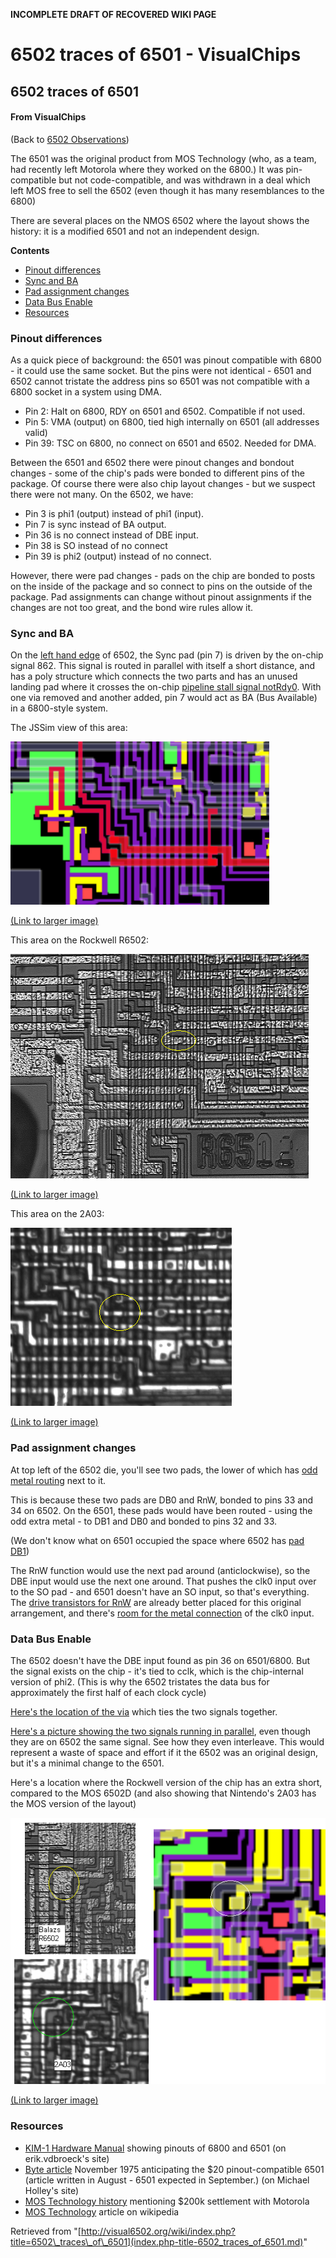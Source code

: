 **INCOMPLETE DRAFT OF RECOVERED WIKI PAGE**

# 6502 traces of 6501 - VisualChips

## 6502 traces of 6501

#### From VisualChips

(Back to [6502 Observations](index.php-title-6502Observations.md))

The 6501 was the original product from MOS Technology (who, as a team, had recently left Motorola where they worked on the 6800.) It was pin-compatible but not code-compatible, and was withdrawn in a deal which left MOS free to sell the 6502 (even though it has many resemblances to the 6800)

There are several places on the NMOS 6502 where the layout shows the history: it is a modified 6501 and not an independent design.

**Contents**

- [Pinout differences](#pinout-differences)
- [Sync and BA](#sync-and-ba)
- [Pad assignment changes](#pad-assignment-changes)
- [Data Bus Enable](#data-bus-enable)
- [Resources](#resources)

### Pinout differences

As a quick piece of background: the 6501 was pinout compatible with 6800 - it could use the same socket. But the pins were not identical - 6501 and 6502 cannot tristate the address pins so 6501 was not compatible with a 6800 socket in a system using DMA.

- Pin 2: Halt on 6800, RDY on 6501 and 6502.  Compatible if not used.
- Pin 5: VMA (output) on 6800, tied high internally on 6501 (all addresses valid)
- Pin 39: TSC on 6800, no connect on 6501 and 6502. Needed for DMA.

Between the 6501 and 6502 there were pinout changes and bondout changes - some of the chip's pads were bonded to different pins of the package. Of course there were also chip layout changes - but we suspect there were not many. On the 6502, we have:

- Pin 3 is phi1 (output) instead of phi1 (input).
- Pin 7 is sync instead of BA output.
- Pin 36 is no connect instead of DBE input.
- Pin 38 is SO instead of no connect
- Pin 39 is phi2 (output) instead of no connect.

However, there were pad changes - pads on the chip are bonded to posts on the inside of the package and so connect to pins on the outside of the package.  Pad assignments can change without pinout assignments if the changes are not too great, and the bond wire rules allow it.

### Sync and BA

On the [left hand edge](http://visual6502.org/JSSim/expert.html?nosim=t&find=sync,862&panx=84.5&pany=212.8&zoom=10.4) of 6502, the Sync pad (pin 7) is driven by the on-chip signal 862. This signal is routed in parallel with itself a short distance, and has a poly structure which connects the two parts and has an unused landing pad where it crosses the on-chip [pipeline stall signal notRdy0](http://visual6502.org/JSSim/expert.html?nosim=t&find=198&panx=374.5&pany=205.0&zoom=10.0).  With one via removed and another added, pin 7 would act as BA (Bus Available) in a 6800-style system.

The JSSim view of this area:

![Rdy-sync-no-via-6502d-jssim.png](images/e/ef/Rdy-sync-no-via-6502d-jssim.png)

[(Link to larger image)](index.php-title-File-Rdy-sync-no-via-6502d-jssim.png.md)

This area on the Rockwell R6502:

![Rdy-sync-no-via-R6502-balazs.png](images/c/c6/Rdy-sync-no-via-R6502-balazs.png)

[(Link to larger image)](index.php-title-File-Rdy-sync-no-via-R6502-balazs.png.md)

This area on the 2A03:

![Rdy-sync-no-via-2A03.png](images/4/40/Rdy-sync-no-via-2A03.png)

[(Link to larger image)](index.php-title-File-Rdy-sync-no-via-2A03.png.md)

### Pad assignment changes

At top left of the 6502 die, you'll see two pads, the lower of which has [odd metal routing](http://visual6502.org/JSSim/expert.html?nosim=t&find=rw&panx=527.4&pany=44.0&zoom=7.2) next to it.

This is because these two pads are DB0 and RnW, bonded to pins 33 and 34 on 6502. On the 6501, these pads would have been routed - using the odd extra metal - to DB1 and DB0 and bonded to pins 32 and 33.

(We don't know what on 6501 occupied the space where 6502 has [pad DB1](http://visual6502.org/JSSim/expert.html?nosim=t&find=db1&panx=542.9&pany=373.3&zoom=7.0))

The RnW function would use the next pad around (anticlockwise), so the DBE input would use the next one around. That pushes the clk0 input over to the SO pad - and 6501 doesn't have an SO input, so that's everything.  The [drive transistors for RnW](http://visual6502.org/JSSim/expert.html?nosim=t&find=rw&panx=506.0&pany=60.0&zoom=5.0) are already better placed for this original arrangement, and there's [room for the metal connection](http://visual6502.org/JSSim/expert.html?nosim=t&find=358,so&panx=397.2&pany=51.8&zoom=5.8) of the clk0 input.

### Data Bus Enable

The 6502 doesn't have the DBE input found as pin 36 on 6501/6800. But the signal exists on the chip - it's tied to cclk, which is the chip-internal version of phi2. (This is why the 6502 tristates the data bus for approximately the first half of each clock cycle)

[Here's the location of the via](http://visual6502.org/JSSim/expert.html?nosim=t&find=cclk&panx=499&pany=47&zoom=16) which ties the two signals together.

[Here's a picture showing the two signals running in parallel](http://visual6502.org/JSSim/expert.html?nosim=t&find=cclk&panx=508.1&pany=168.7&zoom=10.4), even though they are on 6502 the same signal. See how they even interleave. This would represent a waste of space and effort if it the 6502 was an original design, but it's a minimal change to the 6501.

Here's a location where the Rockwell version of the chip has an extra short, compared to the MOS 6502D (and also showing that Nintendo's 2A03 has the MOS version of the layout)

![Compare-r6502-balazs-2a03-dbe-short.png](images/4/4e/Compare-r6502-balazs-2a03-dbe-short.png)

[(Link to larger image)](index.php-title-File-Compare-r6502-balazs-2a03-dbe-short.png.md)

### Resources

- [KIM-1 Hardware Manual](http://users.telenet.be/kim1-6502/6502/hwman.html#121) showing pinouts of 6800 and 6501 (on erik.vdbroeck's site)
- [Byte article](http://www.swtpc.com/mholley/BYTE/Nov1975/Son_Of_Motorola.pdf) November 1975 anticipating the $20 pinout-compatible 6501 (article written in August - 6501 expected in September.) (on Michael Holley's site)
- [MOS Technology history](http://www.commodore.ca/history/company/mos/mos_technology.htm) mentioning $200k settlement with Motorola
- [MOS Technology](http://en.wikipedia.org/wiki/MOS_Technology) article on wikipedia

Retrieved from "[http://visual6502.org/wiki/index.php?title=6502\_traces\_of\_6501](index.php-title-6502_traces_of_6501.md)"

